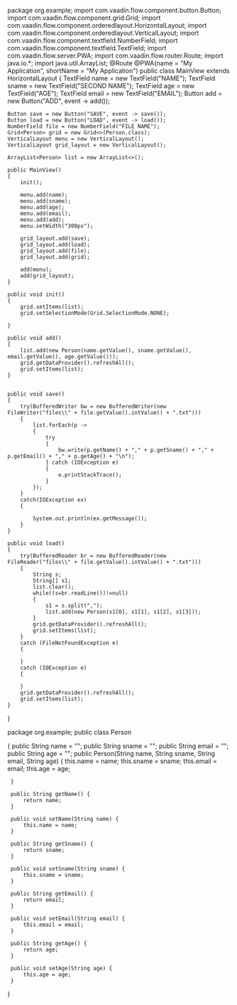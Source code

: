 package org.example;
import com.vaadin.flow.component.button.Button;
import com.vaadin.flow.component.grid.Grid;
import com.vaadin.flow.component.orderedlayout.HorizontalLayout;
import com.vaadin.flow.component.orderedlayout.VerticalLayout;
import com.vaadin.flow.component.textfield.NumberField;
import com.vaadin.flow.component.textfield.TextField;
import com.vaadin.flow.server.PWA;
import com.vaadin.flow.router.Route;
import java.io.*;
import java.util.ArrayList;
@Route
@PWA(name = "My Application", shortName = "My Application")
public class MainView extends HorizontalLayout
{
    TextField name = new TextField("NAME");
    TextField sname = new TextField("SECOND NAME");
    TextField age = new TextField("AGE");
    TextField email = new TextField("EMAIL");
    Button add = new Button("ADD", event -> add());

    Button save = new Button("SAVE", event -> save());
    Button load = new Button("LOAD", event -> load());
    NumberField file = new NumberField("FILE NAME");
    Grid<Person> grid = new Grid<>(Person.class);
    VerticalLayout menu = new VerticalLayout();
    VerticalLayout grid_layout = new VerticalLayout();

    ArrayList<Person> list = new ArrayList<>();

    public MainView()
    {
        init();

        menu.add(name);
        menu.add(sname);
        menu.add(age);
        menu.add(email);
        menu.add(add);
        menu.setWidth("300px");

        grid_layout.add(save);
        grid_layout.add(load);
        grid_layout.add(file);
        grid_layout.add(grid);

        add(menu);
        add(grid_layout);
    }

    public void init()
    {
        grid.setItems(list);
        grid.setSelectionMode(Grid.SelectionMode.NONE);

    }

    public void add()
    {
        list.add(new Person(name.getValue(), sname.getValue(), email.getValue(), age.getValue()));
        grid.getDataProvider().refreshAll();
        grid.setItems(list);
    }


    public void save()
    {
        try(BufferedWriter bw = new BufferedWriter(new FileWriter("files\\" + file.getValue().intValue() + ".txt")))
        {
            list.forEach(p ->
            {
                try
                {
                    bw.write(p.getName() + "," + p.getSname() + "," + p.getEmail() + "," + p.getAge() + "\n");
                } catch (IOException e)
                {
                    e.printStackTrace();
                }
            });
        }
        catch(IOException ex)
        {

            System.out.println(ex.getMessage());
        }
    }

    public void load()
    {
        try(BufferedReader br = new BufferedReader(new FileReader("files\\" + file.getValue().intValue() + ".txt")))
        {
            String s;
            String[] s1;
            list.clear();
            while((s=br.readLine())!=null)
            {
                s1 = s.split(",");
                list.add(new Person(s1[0], s1[1], s1[2], s1[3]));
            }
            grid.getDataProvider().refreshAll();
            grid.setItems(list);
        }
        catch (FileNotFoundException e)
        {

        }
        catch (IOException e)
        {

        }
        grid.getDataProvider().refreshAll();
        grid.setItems(list);
    }
}










































package org.example;
public class Person

 {
     public String name = "";
     public String sname = "";
     public String email = "";
     public String age = "";
     public Person(String name, String sname, String email, String age)
     {
         this.name = name;
         this.sname = sname;
         this.email = email;
         this.age = age;

     }

     public String getName() {
         return name;
     }

     public void setName(String name) {
         this.name = name;
     }

     public String getSname() {
         return sname;
     }

     public void setSname(String sname) {
         this.sname = sname;
     }

     public String getEmail() {
         return email;
     }

     public void setEmail(String email) {
         this.email = email;
     }

     public String getAge() {
         return age;
     }

     public void setAge(String age) {
         this.age = age;
     }

 }
